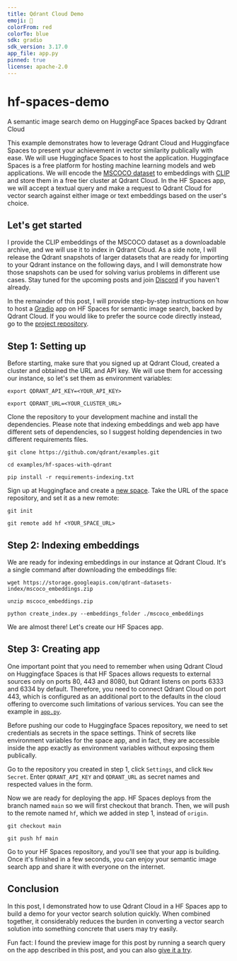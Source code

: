 ```yaml
---
title: Qdrant Cloud Demo
emoji: 🦀
colorFrom: red
colorTo: blue
sdk: gradio
sdk_version: 3.17.0
app_file: app.py
pinned: true
license: apache-2.0
---
```


# hf-spaces-demo
A semantic image search demo on HuggingFace Spaces backed by Qdrant Cloud

This example demonstrates how to leverage Qdrant Cloud and Huggingface Spaces to present your achievement  in vector similarity publically with ease.
We will use Huggingface Spaces to host the application.
Huggingface Spaces is a free platform for hosting machine learning models and web applications.
We will encode the [MSCOCO dataset](https://cocodataset.org/)
to embeddings with [CLIP](https://github.com/openai/CLIP)
and store them in a free tier cluster at Qdrant Cloud.
In the HF Spaces app, we will accept a textual query and make a request to Qdrant Cloud for vector search against either image or text embeddings based on the user's choice.

## Let's get started
I provide the CLIP embeddings of the MSCOCO dataset as a downloadable archive,
and we will use it to index in Qdrant Cloud.
As a side note, I will release the Qdrant snapshots of larger datasets that are ready for importing to your Qdrant instance on the following days,
and I will demonstrate how those snapshots can be used
for solving varius problems in different use cases. Stay tuned for the upcoming posts and join [Discord](https://qdrant.to/discord)
if you haven't already.

In the remainder of this post, I will provide
step-by-step instructions on how to host a [Gradio](https://gradio.app/)
app on HF Spaces for semantic image search,
backed by Qdrant Cloud. If you would like to prefer
the source code directly instead, go to the [project repository](https://github.com/qdrant/hf-spaces-demo).

## Step 1: Setting up

Before starting, make sure that you signed up at Qdrant Cloud,
created a cluster and obtained the URL and API key.
We will use them for accessing our instance, so let's set them as environment variables:

```shell
export QDRANT_API_KEY=<YOUR_API_KEY>

export QDRANT_URL=<YOUR_CLUSTER_URL>
```


Clone the repository to your development machine and install the dependencies.
Please note that indexing embeddings and web app have different sets of dependencies,
so I suggest holding dependencies in two different requirements files.

```shell
git clone https://github.com/qdrant/examples.git

cd examples/hf-spaces-with-qdrant

pip install -r requirements-indexing.txt
```

Sign up at Huggingface and create a [new space](https://huggingface.co/new-space).
Take the URL of the space repository, and set it as a new remote:

```shell
git init

git remote add hf <YOUR_SPACE_URL>
```

## Step 2: Indexing embeddings

We are ready for indexing embeddings in our instance at Qdrant Cloud. It's a single command after downloading the embeddings file:

```shell
wget https://storage.googleapis.com/qdrant-datasets-index/mscoco_embeddings.zip

unzip mscoco_embeddings.zip

python create_index.py --embeddings_folder ./mscoco_embeddings
```

We are almost there! Let's create our HF Spaces app.

## Step 3: Creating app

One important point that you need to remember when using Qdrant Cloud on Huggingface Spaces
is that HF Spaces allows requests to external sources only on ports 80, 443 and 8080,
but Qdrant listens on ports 6333 and 6334 by default.
Therefore, you need to connect Qdrant Cloud on port 443,
which is configured as an additional port to the defaults in the cloud offering
to overcome such limitations of various services.
You can see the example in [`app.py`](https://github.com/qdrant/hf-spaces-demo/blob/master/app.py#L9).

Before pushing our code to Huggingface Spaces repository, we need to set credentials as secrets in the space settings.
Think of secrets like environment variables for the space app,
and in fact, they are accessible inside the app exactly as environment variables without exposing them publically.

Go to the repository you created in step 1, click `Settings`, and click `New Secret`.
Enter `QDRANT_API_KEY` and `QDRANT_URL` as secret names and respected values in the form.

Now we are ready for deploying the app.
HF Spaces deploys from the branch named `main` so we will first checkout that branch. Then, we will push to the remote named `hf`,
which we added in step 1, instead of `origin`.

```shell
git checkout main

git push hf main
```

Go to your HF Spaces repository,
and you'll see that your app is building.
Once it's finished in a few seconds,
you can enjoy your semantic image search app and share it with everyone on the internet.

## Conclusion

In this post, I demonstrated how to use Qdrant Cloud in a HF Spaces app
to build a demo for your vector search solution quickly.
When combined together, it considerably reduces the burden in converting a vector search solution
into something concrete that users may try easily.

Fun fact: I found the preview image for this post by running a search query on the app described in this post,
and you can also [give it a try](https://huggingface.co/spaces/mys/qdrant-cloud-demo).
